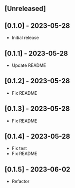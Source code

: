 ## [Unreleased]

## [0.1.0] - 2023-05-28

- Initial release

## [0.1.1] - 2023-05-28

- Update README


## [0.1.2] - 2023-05-28

- Fix README

## [0.1.3] - 2023-05-28

- Fix README

## [0.1.4] - 2023-05-28

- Fix test
- Fix README

## [0.1.5] - 2023-06-02

- Refactor